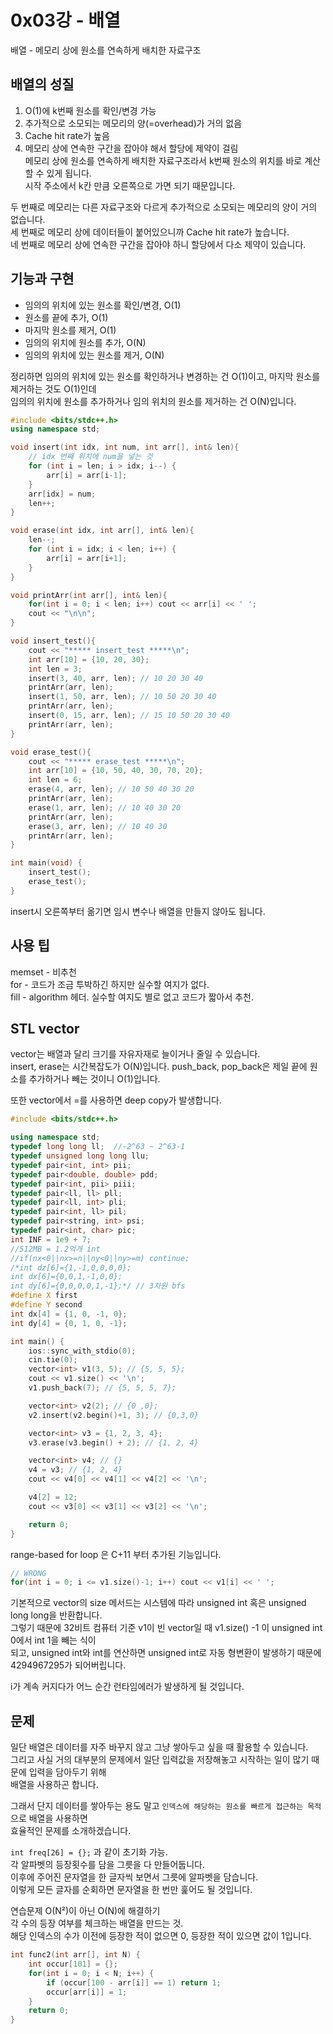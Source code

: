 # 0x03강 - 배열
배열 - 메모리 상에 원소를 연속하게 배치한 자료구조  
## 배열의 성질
1. O(1)에 k번째 원소를 확인/변경 가능  
2. 추가적으로 소모되는 메모리의 양(=overhead)가 거의 없음  
3. Cache hit rate가 높음  
4. 메모리 상에 연속한 구간을 잡아야 해서 할당에 제약이 걸림  
메모리 상에 원소를 연속하게 배치한 자료구조라서 k번째 원소의 위치를 바로 계산할 수 있게 됩니다.  
시작 주소에서 k칸 만큼 오른쪽으로 가면 되기 때문입니다.  
  
두 번째로 메모리는 다른 자료구조와 다르게 추가적으로 소모되는 메모리의 양이 거의 없습니다.  
세 번째로 메모리 상에 데이터들이 붙어있으니까 Cache hit rate가 높습니다.  
네 번째로 메모리 상에 연속한 구간을 잡아야 하니 할당에서 다소 제약이 있습니다.  
  
## 기능과 구현
- 임의의 위치에 있는 원소를 확인/변경, O(1)  
- 원소를 끝에 추가, O(1)  
- 마지막 원소를 제거, O(1)  
- 임의의 위치에 원소를 추가, O(N)  
- 임의의 위치에 있는 원소를 제거, O(N)  
  
정리하면 임의의 위치에 있는 원소를 확인하거나 변경하는 건 O(1)이고, 마지막 원소를 제거하는 것도 O(1)인데  
임의의 위치에 원소를 추가하거나 임의 위치의 원소를 제거하는 건 O(N)입니다.  
```c++
#include <bits/stdc++.h>
using namespace std;

void insert(int idx, int num, int arr[], int& len){
    // idx 번째 위치에 num을 넣는 것
    for (int i = len; i > idx; i--) {
        arr[i] = arr[i-1];
    }
    arr[idx] = num;
    len++;
}

void erase(int idx, int arr[], int& len){
    len--;
    for (int i = idx; i < len; i++) {
        arr[i] = arr[i+1];
    }
}

void printArr(int arr[], int& len){
    for(int i = 0; i < len; i++) cout << arr[i] << ' ';
    cout << "\n\n";
}

void insert_test(){
    cout << "***** insert_test *****\n";
    int arr[10] = {10, 20, 30};
    int len = 3;
    insert(3, 40, arr, len); // 10 20 30 40
    printArr(arr, len);
    insert(1, 50, arr, len); // 10 50 20 30 40
    printArr(arr, len);
    insert(0, 15, arr, len); // 15 10 50 20 30 40
    printArr(arr, len);
}

void erase_test(){
    cout << "***** erase_test *****\n";
    int arr[10] = {10, 50, 40, 30, 70, 20};
    int len = 6;
    erase(4, arr, len); // 10 50 40 30 20
    printArr(arr, len);
    erase(1, arr, len); // 10 40 30 20
    printArr(arr, len);
    erase(3, arr, len); // 10 40 30
    printArr(arr, len);
}

int main(void) {
    insert_test();
    erase_test();
}
```
insert시 오른쪽부터 옮기면 임시 변수나 배열을 만들지 않아도 됩니다.  
  
## 사용 팁
memset - 비추천  
for - 코드가 조금 투박하긴 하지만 실수할 여지가 없다.  
fill - algorithm 헤더. 실수할 여지도 별로 없고 코드가 짧아서 추천.  
  
## STL vector
vector는 배열과 달리 크기를 자유자재로 늘이거나 줄일 수 있습니다.  
insert, erase는 시간복잡도가 O(N)입니다. push_back, pop_back은 제일 끝에 원소를 추가하거나 빼는 것이니 O(1)입니다.  
  
또한 vector에서 =를 사용하면 deep copy가 발생합니다.
```c++
#include <bits/stdc++.h>

using namespace std;
typedef long long ll;  //-2^63 ~ 2^63-1
typedef unsigned long long llu;
typedef pair<int, int> pii;
typedef pair<double, double> pdd;
typedef pair<int, pii> piii;
typedef pair<ll, ll> pll;
typedef pair<ll, int> pli;
typedef pair<int, ll> pil;
typedef pair<string, int> psi;
typedef pair<int, char> pic;
int INF = 1e9 + 7;
//512MB = 1.2억개 int
//if(nx<0||nx>=n||ny<0||ny>=m) continue;
/*int dz[6]={1,-1,0,0,0,0};
int dx[6]={0,0,1,-1,0,0};
int dy[6]={0,0,0,0,1,-1};*/ // 3차원 bfs
#define X first
#define Y second
int dx[4] = {1, 0, -1, 0};
int dy[4] = {0, 1, 0, -1};

int main() {
    ios::sync_with_stdio(0);
    cin.tie(0);
    vector<int> v1(3, 5); // {5, 5, 5};
    cout << v1.size() << '\n';
    v1.push_back(7); // {5, 5, 5, 7};

    vector<int> v2(2); // {0 ,0};
    v2.insert(v2.begin()+1, 3); // {0,3,0}

    vector<int> v3 = {1, 2, 3, 4};
    v3.erase(v3.begin() + 2); // {1, 2, 4}

    vector<int> v4; // {}
    v4 = v3; // {1, 2, 4}
    cout << v4[0] << v4[1] << v4[2] << '\n';

    v4[2] = 12;
    cout << v3[0] << v3[1] << v3[2] << '\n';

    return 0;
}
```
range-based for loop 은 C+11 부터 추가된 기능입니다.  
```c++
// WRONG
for(int i = 0; i <= v1.size()-1; i++) cout << v1[i] << ' ';
```
기본적으로 vector의 size 메서드는 시스템에 따라 unsigned int 혹은 unsigned long long을 반환합니다.  
그렇기 때문에 32비트 컴퓨터 기준 v1이 빈 vector일 때 v1.size() -1 이 unsigned int 0에서 int 1을 빼는 식이  
되고, unsigned int와 int를 연산하면 unsigned int로 자동 형변환이 발생하기 때문에 4294967295가 되어버립니다.  
  
i가 계속 커지다가 어느 순간 런타임에러가 발생하게 될 것입니다.  
  
## 문제
일단 배열은 데이터를 자주 바꾸지 않고 그냥 쌓아두고 싶을 때 활용할 수 있습니다.  
그리고 사실 거의 대부분의 문제에서 일단 입력값을 저장해놓고 시작하는 일이 많기 때문에 입력을 담아두기 위해  
배열을 사용하곤 합니다.  
  
그래서 단지 데이터를 쌓아두는 용도 말고 `인덱스에 해당하는 원소를 빠르게 접근하는 목적`으로 배열을 사용하면  
효율적인 문제를 소개하겠습니다.  
  
`int freq[26] = {};` 과 같이 초기화 가능.  
각 알파벳의 등장횟수를 담을 그릇을 다 만들어둡니다.  
이후에 주어진 문자열을 한 글자씩 보면서 그릇에 알파벳을 담습니다.  
이렇게 모든 글자를 순회하면 문자열을 한 번만 훑어도 될 것입니다.  
  
연습문제 O(N²)이 아닌 O(N)에 해결하기  
각 수의 등장 여부를 체크하는 배열을 만드는 것.  
해당 인덱스의 수가 이전에 등장한 적이 없으면 0, 등장한 적이 있으면 값이 1입니다.  
```c++
int func2(int arr[], int N) {
    int occur[101] = {};
    for(int i = 0; i < N; i++) {
        if (occur[100 - arr[i]] == 1) return 1;
        occur[arr[i]] = 1;
    }
    return 0;
}
```
